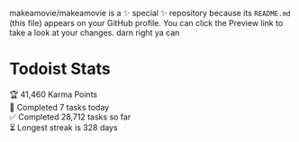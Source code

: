 makeamovie/makeamovie is a ✨ special ✨ repository because its `README.md` (this file) appears on your GitHub profile.
You can click the Preview link to take a look at your changes. darn right ya can

# Todoist Stats

<!-- TODO-IST:START -->
🏆  41,460 Karma Points           
🌸  Completed 7 tasks today           
✅  Completed 28,712 tasks so far           
⏳  Longest streak is 328 days
<!-- TODO-IST:END -->